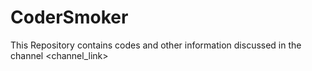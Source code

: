 # CoderSmoker

This Repository contains codes and other information discussed in the channel <channel_link>

